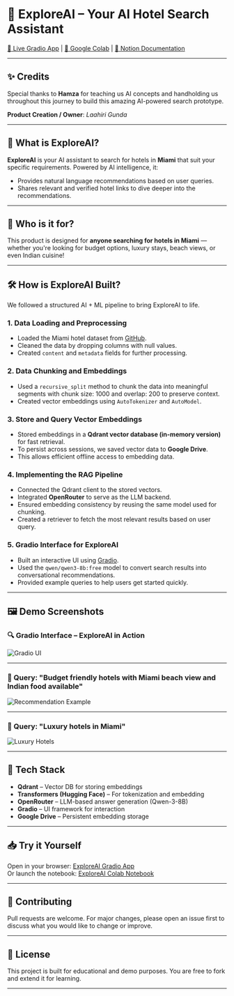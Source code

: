 # 🌴 ExploreAI – Your AI Hotel Search Assistant

[🔗 Live Gradio App](https://0bb7afb06c4cd3e05e.gradio.live/) | [🔗 Google Colab](https://colab.research.google.com/drive/1tX_0wPEYNs_6mxJ_MTJTiU0UaiJxszCS?usp=sharing) | [🔗 Notion Documentation](https://www.notion.so/ExploreAI-Your-AI-Hotel-Search-Assistant-1ec176655a1f80969ce3ebd4d2f7394f?pvs=4)

---

## ✨ Credits

Special thanks to **Hamza** for teaching us AI concepts and handholding us throughout this journey to build this amazing AI-powered search prototype.

**Product Creation / Owner**: *Laahiri Gunda*

---

## 🧠 What is ExploreAI?

**ExploreAI** is your AI assistant to search for hotels in **Miami** that suit your specific requirements. Powered by AI intelligence, it:
- Provides natural language recommendations based on user queries.
- Shares relevant and verified hotel links to dive deeper into the recommendations.

---

## 👤 Who is it for?

This product is designed for **anyone searching for hotels in Miami** — whether you're looking for budget options, luxury stays, beach views, or even Indian cuisine!

---

## 🛠️ How is ExploreAI Built?

We followed a structured AI + ML pipeline to bring ExploreAI to life.

### 1. **Data Loading and Preprocessing**
- Loaded the Miami hotel dataset from [GitHub](https://raw.githubusercontent.com/hamzafarooq/maven-mlsystem-design-cohort-1/main/data/miami_hotels.csv).
- Cleaned the data by dropping columns with null values.
- Created `content` and `metadata` fields for further processing.

### 2. **Data Chunking and Embeddings**
- Used a `recursive_split` method to chunk the data into meaningful segments with chunk size: 1000 and overlap: 200 to preserve context.
- Created vector embeddings using `AutoTokenizer` and `AutoModel`.

### 3. **Store and Query Vector Embeddings**
- Stored embeddings in a **Qdrant vector database (in-memory version)** for fast retrieval.
- To persist across sessions, we saved vector data to **Google Drive**.
- This allows efficient offline access to embedding data.

### 4. **Implementing the RAG Pipeline**
- Connected the Qdrant client to the stored vectors.
- Integrated **OpenRouter** to serve as the LLM backend.
- Ensured embedding consistency by reusing the same model used for chunking.
- Created a retriever to fetch the most relevant results based on user query.

### 5. **Gradio Interface for ExploreAI**
- Built an interactive UI using [Gradio](https://www.gradio.app/).
- Used the `qwen/qwen3-8b:free` model to convert search results into conversational recommendations.
- Provided example queries to help users get started quickly.

---

## 🖼️ Demo Screenshots

### 🔍 Gradio Interface – ExploreAI in Action
![Gradio UI](attachment:e095fdbe-1f6c-4271-a452-fd129eda30b5:image.png)

---

### 🏨 Query: "Budget friendly hotels with Miami beach view and Indian food available"
![Recommendation Example](attachment:e8ee9f1b-ea2b-4fbf-a7a8-82a36a65caed:image.png)

---

### 🏩 Query: "Luxury hotels in Miami"
![Luxury Hotels](attachment:1177e83c-6bd9-4cb1-ac5d-d08a3ccda2b7:image.png)

---

## 📌 Tech Stack

- **Qdrant** – Vector DB for storing embeddings
- **Transformers (Hugging Face)** – For tokenization and embedding
- **OpenRouter** – LLM-based answer generation (Qwen-3-8B)
- **Gradio** – UI framework for interaction
- **Google Drive** – Persistent embedding storage

---

## 📥 Try it Yourself

Open in your browser: [ExploreAI Gradio App](https://0bb7afb06c4cd3e05e.gradio.live/)  
Or launch the notebook: [ExploreAI Colab Notebook](https://colab.research.google.com/drive/1tX_0wPEYNs_6mxJ_MTJTiU0UaiJxszCS?usp=sharing)

---

## 🤝 Contributing

Pull requests are welcome. For major changes, please open an issue first to discuss what you would like to change or improve.

---

## 📄 License

This project is built for educational and demo purposes. You are free to fork and extend it for learning.

---

